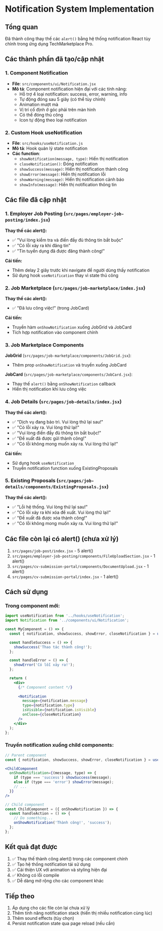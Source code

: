 # Notification System Implementation

## Tổng quan

Đã thành công thay thế các `alert()` bằng hệ thống notification React tùy chỉnh trong ứng dụng TechMarketplace Pro.

## Các thành phần đã tạo/cập nhật

### 1. Component Notification
- **File**: `src/components/ui/Notification.jsx`
- **Mô tả**: Component notification hiện đại với các tính năng:
  - Hỗ trợ 4 loại notification: success, error, warning, info
  - Tự động đóng sau 5 giây (có thể tùy chỉnh)
  - Animation mượt mà
  - Vị trí cố định ở góc phải trên màn hình
  - Có thể đóng thủ công
  - Icon tự động theo loại notification

### 2. Custom Hook useNotification
- **File**: `src/hooks/useNotification.js`
- **Mô tả**: Hook quản lý state notification
- **Các function**:
  - `showNotification(message, type)`: Hiển thị notification
  - `closeNotification()`: Đóng notification
  - `showSuccess(message)`: Hiển thị notification thành công
  - `showError(message)`: Hiển thị notification lỗi
  - `showWarning(message)`: Hiển thị notification cảnh báo
  - `showInfo(message)`: Hiển thị notification thông tin

## Các file đã cập nhật

### 1. Employer Job Posting (`src/pages/employer-job-posting/index.jsx`)
**Thay thế các alert():**
- ✅ "Vui lòng kiểm tra và điền đầy đủ thông tin bắt buộc"
- ✅ "Có lỗi xảy ra khi đăng tin"
- ✅ "Tin tuyển dụng đã được đăng thành công!"

**Cải tiến:**
- Thêm delay 2 giây trước khi navigate để người dùng thấy notification
- Sử dụng hook `useNotification` thay vì state thủ công

### 2. Job Marketplace (`src/pages/job-marketplace/index.jsx`)
**Thay thế các alert():**
- ✅ "Đã lưu công việc!" (trong JobCard)

**Cải tiến:**
- Truyền hàm `onShowNotification` xuống JobGrid và JobCard
- Tích hợp notification vào component chính

### 3. Job Marketplace Components
**JobGrid** (`src/pages/job-marketplace/components/JobGrid.jsx`):
- Thêm prop `onShowNotification` và truyền xuống JobCard

**JobCard** (`src/pages/job-marketplace/components/JobCard.jsx`):
- Thay thế `alert()` bằng `onShowNotification` callback
- Hiển thị notification khi lưu công việc

### 4. Job Details (`src/pages/job-details/index.jsx`)
**Thay thế các alert():**
- ✅ "Dịch vụ đang bảo trì. Vui lòng thử lại sau!"
- ✅ "Có lỗi xảy ra. Vui lòng thử lại!"
- ✅ "Vui lòng điền đầy đủ thông tin bắt buộc!"
- ✅ "Đề xuất đã được gửi thành công!"
- ✅ "Có lỗi không mong muốn xảy ra. Vui lòng thử lại!"

**Cải tiến:**
- Sử dụng hook `useNotification`
- Truyền notification function xuống ExistingProposals

### 5. Existing Proposals (`src/pages/job-details/components/ExistingProposals.jsx`)
**Thay thế các alert():**
- ✅ "Lỗi hệ thống. Vui lòng thử lại sau!"
- ✅ "Có lỗi xảy ra khi xóa đề xuất. Vui lòng thử lại!"
- ✅ "Đề xuất đã được xóa thành công!"
- ✅ "Có lỗi không mong muốn xảy ra. Vui lòng thử lại!"

## Các file còn lại có alert() (chưa xử lý)

1. `src/pages/job-post/index.jsx` - 5 alert()
2. `src/pages/employer-job-posting/components/FileUploadSection.jsx` - 1 alert()
3. `src/pages/cv-submission-portal/components/DocumentUpload.jsx` - 1 alert()
4. `src/pages/cv-submission-portal/index.jsx` - 1 alert()

## Cách sử dụng

### Trong component mới:
```jsx
import useNotification from '../hooks/useNotification';
import Notification from '../components/ui/Notification';

const MyComponent = () => {
  const { notification, showSuccess, showError, closeNotification } = useNotification();

  const handleSuccess = () => {
    showSuccess('Thao tác thành công!');
  };

  const handleError = () => {
    showError('Có lỗi xảy ra!');
  };

  return (
    <div>
      {/* Component content */}
      
      <Notification
        message={notification.message}
        type={notification.type}
        isVisible={notification.isVisible}
        onClose={closeNotification}
      />
    </div>
  );
};
```

### Truyền notification xuống child components:
```jsx
// Parent component
const { notification, showSuccess, showError, closeNotification } = useNotification();

<ChildComponent 
  onShowNotification={(message, type) => {
    if (type === 'success') showSuccess(message);
    else if (type === 'error') showError(message);
    // ...
  }}
/>

// Child component
const ChildComponent = ({ onShowNotification }) => {
  const handleAction = () => {
    // Do something...
    onShowNotification('Thành công!', 'success');
  };
};
```

## Kết quả đạt được

1. ✅ Thay thế thành công alert() trong các component chính
2. ✅ Tạo hệ thống notification tái sử dụng
3. ✅ Cải thiện UX với animation và styling hiện đại
4. ✅ Không có lỗi compile
5. ✅ Dễ dàng mở rộng cho các component khác

## Tiếp theo

1. Áp dụng cho các file còn lại chưa xử lý
2. Thêm tính năng notification stack (hiển thị nhiều notification cùng lúc)
3. Thêm sound effects (tùy chọn)
4. Persist notification state qua page reload (nếu cần)

